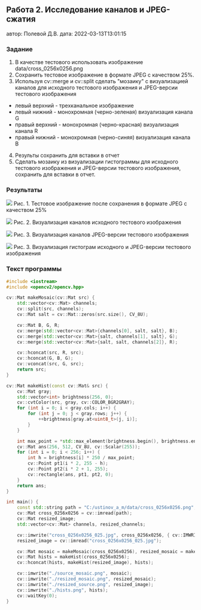 ## Работа 2. Исследование каналов и JPEG-сжатия
автор: Полевой Д.В.
дата: 2022-03-13T13:01:15

<!-- url: https://gitlab.com/2021-misis-spring/polevoy_d_v/-/tree/master/prj.labs/lab02 -->

### Задание
1. В качестве тестового использовать изображение data/cross_0256x0256.png
2. Сохранить тестовое изображение в формате JPEG с качеством 25%.
3. Используя cv::merge и cv::split сделать "мозаику" с визуализацией каналов для исходного тестового изображения и JPEG-версии тестового изображения
- левый верхний - трехканальное изображение
- левый нижний - монохромная (черно-зеленая) визуализация канала G
- правый верхний - монохромная (черно-красная) визуализация канала R
- правый нижний - монохромная (черно-синяя) визуализация канала B
4. Результы сохранить для вставки в отчет
5. Сделать мозаику из визуализации гистограммы для исходного тестового изображения и JPEG-версии тестового изображения, сохранить для вставки в отчет.

### Результаты

![](cross_0256x0256_025.jpg)
Рис. 1. Тестовое изображение после сохранения в формате JPEG с качеством 25%

![](cross_0256x0256_png_channels.png)
Рис. 2. Визуализация каналов исходного тестового изображения

![](cross_0256x0256_jpg_channels.png)
Рис. 3. Визуализация каналов JPEG-версии тестового изображения

![](cross_0256x0256_hists.png)
Рис. 3. Визуализация гистограм исходного и JPEG-версии тестового изображения

### Текст программы

```cpp
#include <iostream>
#include <opencv2/opencv.hpp>

cv::Mat makeMosaic(cv::Mat src) {
    std::vector<cv::Mat> channels;
    cv::split(src, channels);
    cv::Mat salt = cv::Mat::zeros(src.size(), CV_8U);

    cv::Mat B, G, R;
    cv::merge(std::vector<cv::Mat>{channels[0], salt, salt}, B);
    cv::merge(std::vector<cv::Mat>{salt, channels[1], salt}, G);
    cv::merge(std::vector<cv::Mat>{salt, salt, channels[2]}, R);

    cv::hconcat(src, R, src);
    cv::hconcat(G, B, G);
    cv::vconcat(src, G, src);
    return src;
}

cv::Mat makeHist(const cv::Mat& src) {
    cv::Mat gray;
    std::vector<int> brightness(256, 0);
    cv::cvtColor(src, gray, cv::COLOR_BGR2GRAY);
    for (int i = 0; i < gray.cols; i++) {
        for (int j = 0; j < gray.rows; j++) {
            ++brightness[gray.at<uint8_t>(j, i)];
        }
    }

    int max_point = *std::max_element(brightness.begin(), brightness.end());
    cv::Mat ans(256, 512, CV_8U, cv::Scalar(255));
    for (int i = 0; i < 256; i++) {
        int h = brightness[i] * 250 / max_point;
        cv::Point pt1(i * 2, 255 - h);
        cv::Point pt2(i * 2 + 1, 255);
        cv::rectangle(ans, pt1, pt2, 0);
    }
    return ans;
}

int main() {
    const std::string path = "C:/ustinov_a_m/data/cross_0256x0256.png";
    cv::Mat cross_0256x0256 = cv::imread(path);
    cv::Mat resized_image;
    std::vector<cv::Mat> channels, resized_channels;

    cv::imwrite("cross_0256x0256_025.jpg", cross_0256x0256, { cv::IMWRITE_JPEG_QUALITY, 25 });
    resized_image = cv::imread("cross_0256x0256_025.jpg");

    cv::Mat mosaic = makeMosaic(cross_0256x0256), resized_mosaic = makeMosaic(resized_image);
    cv::Mat hists = makeHist(cross_0256x0256);
    cv::hconcat(hists, makeHist(resized_image), hists);

    cv::imwrite("./source_mosaic.png", mosaic);
    cv::imwrite("./resized_mosaic.png", resized_mosaic);
    cv::imwrite("./resized_source.png", resized_image);
    cv::imwrite("./hists.png", hists);
    cv::waitKey(0);
}
```
